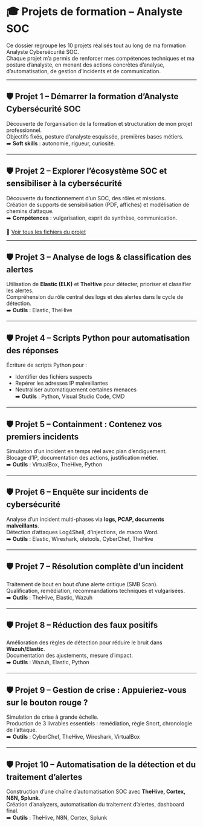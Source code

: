 # 🎓 Projets de formation – Analyste SOC

Ce dossier regroupe les 10 projets réalisés tout au long de ma formation Analyste Cybersécurité SOC.  
Chaque projet m’a permis de renforcer mes compétences techniques et ma posture d’analyste, en menant des actions concrètes d’analyse, d’automatisation, de gestion d’incidents et de communication.

---

## 🛡 Projet 1 – Démarrer la formation d’Analyste Cybersécurité SOC

Découverte de l’organisation de la formation et structuration de mon projet professionnel.  
Objectifs fixés, posture d’analyste esquissée, premières bases métiers.  
➡️ **Soft skills** : autonomie, rigueur, curiosité.

---

## 🛡 Projet 2 – Explorer l’écosystème SOC et sensibiliser à la cybersécurité

Découverte du fonctionnement d’un SOC, des rôles et missions.  
Création de supports de sensibilisation (PDF, affiches) et modélisation de chemins d’attaque.  
➡️ **Compétences** : vulgarisation, esprit de synthèse, communication.

📂 [Voir tous les fichiers du projet](Ecosysteme_detection_Marzouk_Anissa)

---

## 🛡 Projet 3 – Analyse de logs & classification des alertes

Utilisation de **Elastic (ELK)** et **TheHive** pour détecter, prioriser et classifier les alertes.  
Compréhension du rôle central des logs et des alertes dans le cycle de détection.  
➡️ **Outils** : Elastic, TheHive

---

## 🛡 Projet 4 – Scripts Python pour automatisation des réponses

Écriture de scripts Python pour :  
- Identifier des fichiers suspects  
- Repérer les adresses IP malveillantes  
- Neutraliser automatiquement certaines menaces  
➡️ **Outils** : Python, Visual Studio Code, CMD

---

## 🛡 Projet 5 – Containment : Contenez vos premiers incidents

Simulation d’un incident en temps réel avec plan d’endiguement.  
Blocage d’IP, documentation des actions, justification métier.  
➡️ **Outils** : VirtualBox, TheHive, Python

---

## 🛡 Projet 6 – Enquête sur incidents de cybersécurité

Analyse d’un incident multi-phases via **logs, PCAP, documents malveillants**.  
Détection d’attaques Log4Shell, d’injections, de macro Word.  
➡️ **Outils** : Elastic, Wireshark, oletools, CyberChef, TheHive

---

## 🛡 Projet 7 – Résolution complète d’un incident

Traitement de bout en bout d’une alerte critique (SMB Scan).  
Qualification, remédiation, recommandations techniques et vulgarisées.  
➡️ **Outils** : TheHive, Elastic, Wazuh

---

## 🛡 Projet 8 – Réduction des faux positifs

Amélioration des règles de détection pour réduire le bruit dans **Wazuh/Elastic**.  
Documentation des ajustements, mesure d’impact.  
➡️ **Outils** : Wazuh, Elastic, Python

---

## 🛡 Projet 9 – Gestion de crise : Appuieriez-vous sur le bouton rouge ?

Simulation de crise à grande échelle.  
Production de 3 livrables essentiels : remédiation, règle Snort, chronologie de l’attaque.  
➡️ **Outils** : CyberChef, TheHive, Wireshark, VirtualBox  


---

## 🛡 Projet 10 – Automatisation de la détection et du traitement d’alertes

Construction d’une chaîne d’automatisation SOC avec **TheHive, Cortex, N8N, Splunk**.  
Création d’analyzers, automatisation du traitement d’alertes, dashboard final.  
➡️ **Outils** : TheHive, N8N, Cortex, Splunk
